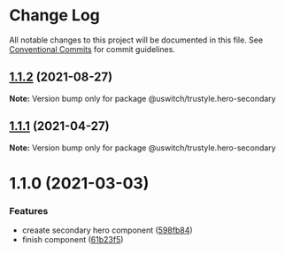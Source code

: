 # Change Log

All notable changes to this project will be documented in this file.
See [Conventional Commits](https://conventionalcommits.org) for commit guidelines.

## [1.1.2](https://github.com/uswitch/trustyle/compare/@uswitch/trustyle.hero-secondary@1.1.1...@uswitch/trustyle.hero-secondary@1.1.2) (2021-08-27)

**Note:** Version bump only for package @uswitch/trustyle.hero-secondary





## [1.1.1](https://github.com/uswitch/trustyle/compare/@uswitch/trustyle.hero-secondary@1.1.0...@uswitch/trustyle.hero-secondary@1.1.1) (2021-04-27)

**Note:** Version bump only for package @uswitch/trustyle.hero-secondary





# 1.1.0 (2021-03-03)


### Features

* creaate secondary hero component ([598fb84](https://github.com/uswitch/trustyle/commit/598fb84))
* finish component ([61b23f5](https://github.com/uswitch/trustyle/commit/61b23f5))

